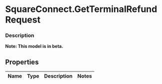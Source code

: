 # SquareConnect.GetTerminalRefundRequest

### Description
**Note: This model is in beta.**



## Properties
Name | Type | Description | Notes
------------ | ------------- | ------------- | -------------


